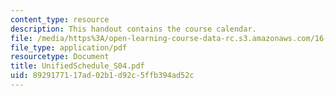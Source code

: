 ```yaml
---
content_type: resource
description: This handout contains the course calendar.
file: /media/https%3A/open-learning-course-data-rc.s3.amazonaws.com/16-01-unified-engineering-i-ii-iii-iv-fall-2005-spring-2006/8929177117ad02b1d92c5ffb394ad52c_UnifiedSchedule_S04.pdf
file_type: application/pdf
resourcetype: Document
title: UnifiedSchedule_S04.pdf
uid: 89291771-17ad-02b1-d92c-5ffb394ad52c
---
```

